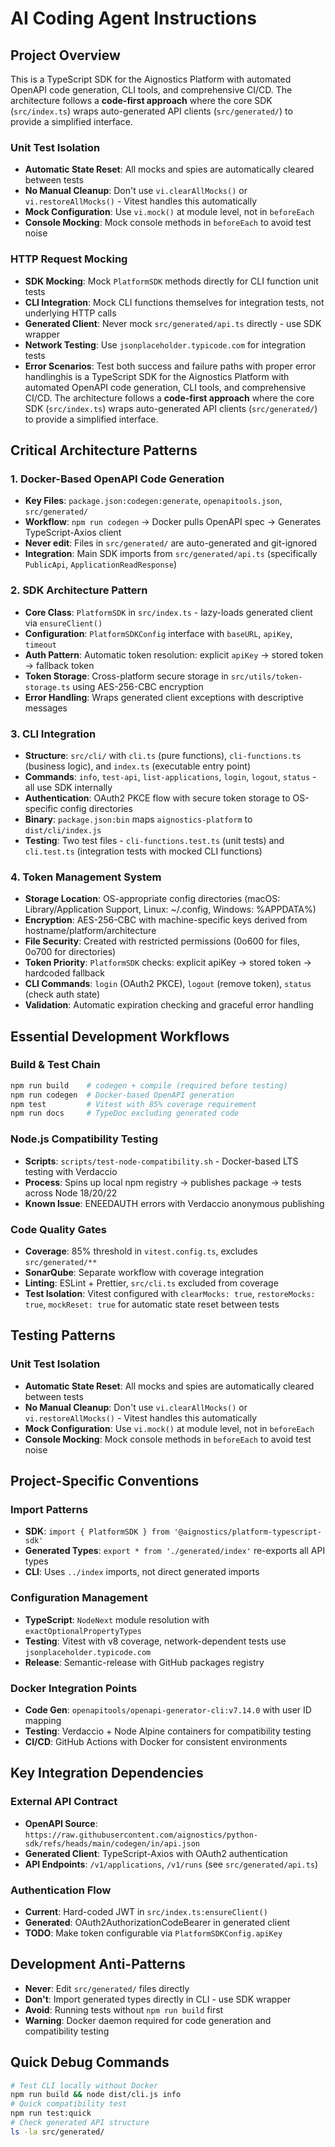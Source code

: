 # AI Coding Agent Instructions

## Project Overview
This is a TypeScript SDK for the Aignostics Platform with automated OpenAPI code generation, CLI tools, and comprehensive CI/CD. The architecture follows a **code-first approach** where the core SDK (`src/index.ts`) wraps auto-generated API clients (`src/generated/`) to provide a simplified interface.

### Unit Test Isolation
- **Automatic State Reset**: All mocks and spies are automatically cleared between tests
- **No Manual Cleanup**: Don't use `vi.clearAllMocks()` or `vi.restoreAllMocks()` - Vitest handles this automatically
- **Mock Configuration**: Use `vi.mock()` at module level, not in `beforeEach`
- **Console Mocking**: Mock console methods in `beforeEach` to avoid test noise

### HTTP Request Mocking
- **SDK Mocking**: Mock `PlatformSDK` methods directly for CLI function unit tests
- **CLI Integration**: Mock CLI functions themselves for integration tests, not underlying HTTP calls  
- **Generated Client**: Never mock `src/generated/api.ts` directly - use SDK wrapper
- **Network Testing**: Use `jsonplaceholder.typicode.com` for integration tests
- **Error Scenarios**: Test both success and failure paths with proper error handlinghis is a TypeScript SDK for the Aignostics Platform with automated OpenAPI code generation, CLI tools, and comprehensive CI/CD. The architecture follows a **code-first approach** where the core SDK (`src/index.ts`) wraps auto-generated API clients (`src/generated/`) to provide a simplified interface.

## Critical Architecture Patterns

### 1. Docker-Based OpenAPI Code Generation
- **Key Files**: `package.json:codegen:generate`, `openapitools.json`, `src/generated/`
- **Workflow**: `npm run codegen` → Docker pulls OpenAPI spec → Generates TypeScript-Axios client
- **Never edit**: Files in `src/generated/` are auto-generated and git-ignored
- **Integration**: Main SDK imports from `src/generated/api.ts` (specifically `PublicApi`, `ApplicationReadResponse`)

### 2. SDK Architecture Pattern
- **Core Class**: `PlatformSDK` in `src/index.ts` - lazy-loads generated client via `ensureClient()`
- **Configuration**: `PlatformSDKConfig` interface with `baseURL`, `apiKey`, `timeout`
- **Auth Pattern**: Automatic token resolution: explicit `apiKey` → stored token → fallback token
- **Token Storage**: Cross-platform secure storage in `src/utils/token-storage.ts` using AES-256-CBC encryption
- **Error Handling**: Wraps generated client exceptions with descriptive messages

### 3. CLI Integration
- **Structure**: `src/cli/` with `cli.ts` (pure functions), `cli-functions.ts` (business logic), and `index.ts` (executable entry point)
- **Commands**: `info`, `test-api`, `list-applications`, `login`, `logout`, `status` - all use SDK internally
- **Authentication**: OAuth2 PKCE flow with secure token storage to OS-specific config directories
- **Binary**: `package.json:bin` maps `aignostics-platform` to `dist/cli/index.js`
- **Testing**: Two test files - `cli-functions.test.ts` (unit tests) and `cli.test.ts` (integration tests with mocked CLI functions)

### 4. Token Management System
- **Storage Location**: OS-appropriate config directories (macOS: Library/Application Support, Linux: ~/.config, Windows: %APPDATA%)
- **Encryption**: AES-256-CBC with machine-specific keys derived from hostname/platform/architecture
- **File Security**: Created with restricted permissions (0o600 for files, 0o700 for directories)
- **Token Priority**: `PlatformSDK` checks: explicit apiKey → stored token → hardcoded fallback
- **CLI Commands**: `login` (OAuth2 PKCE), `logout` (remove token), `status` (check auth state)
- **Validation**: Automatic expiration checking and graceful error handling

## Essential Development Workflows

### Build & Test Chain
```bash
npm run build    # codegen + compile (required before testing)
npm run codegen  # Docker-based OpenAPI generation
npm test         # Vitest with 85% coverage requirement
npm run docs     # TypeDoc excluding generated code
```

### Node.js Compatibility Testing
- **Scripts**: `scripts/test-node-compatibility.sh` - Docker-based LTS testing with Verdaccio
- **Process**: Spins up local npm registry → publishes package → tests across Node 18/20/22
- **Known Issue**: ENEEDAUTH errors with Verdaccio anonymous publishing

### Code Quality Gates
- **Coverage**: 85% threshold in `vitest.config.ts`, excludes `src/generated/**`
- **SonarQube**: Separate workflow with coverage integration
- **Linting**: ESLint + Prettier, `src/cli.ts` excluded from coverage
- **Test Isolation**: Vitest configured with `clearMocks: true`, `restoreMocks: true`, `mockReset: true` for automatic state reset between tests

## Testing Patterns

### Unit Test Isolation
- **Automatic State Reset**: All mocks and spies are automatically cleared between tests
- **No Manual Cleanup**: Don't use `vi.clearAllMocks()` or `vi.restoreAllMocks()` - Vitest handles this automatically
- **Mock Configuration**: Use `vi.mock()` at module level, not in `beforeEach`
- **Console Mocking**: Mock console methods in `beforeEach` to avoid test noise

## Project-Specific Conventions

### Import Patterns
- **SDK**: `import { PlatformSDK } from '@aignostics/platform-typescript-sdk'`
- **Generated Types**: `export * from './generated/index'` re-exports all API types
- **CLI**: Uses `../index` imports, not direct generated imports

### Configuration Management
- **TypeScript**: `NodeNext` module resolution with `exactOptionalPropertyTypes`
- **Testing**: Vitest with v8 coverage, network-dependent tests use `jsonplaceholder.typicode.com`
- **Release**: Semantic-release with GitHub packages registry

### Docker Integration Points
- **Code Gen**: `openapitools/openapi-generator-cli:v7.14.0` with user ID mapping
- **Testing**: Verdaccio + Node Alpine containers for compatibility testing
- **CI/CD**: GitHub Actions with Docker for consistent environments

## Key Integration Dependencies

### External API Contract
- **OpenAPI Source**: `https://raw.githubusercontent.com/aignostics/python-sdk/refs/heads/main/codegen/in/api.json`
- **Generated Client**: TypeScript-Axios with OAuth2 authentication
- **API Endpoints**: `/v1/applications`, `/v1/runs` (see `src/generated/api.ts`)

### Authentication Flow
- **Current**: Hard-coded JWT in `src/index.ts:ensureClient()`
- **Generated**: OAuth2AuthorizationCodeBearer in generated client
- **TODO**: Make token configurable via `PlatformSDKConfig.apiKey`

## Development Anti-Patterns
- **Never**: Edit `src/generated/` files directly
- **Don't**: Import generated types directly in CLI - use SDK wrapper
- **Avoid**: Running tests without `npm run build` first
- **Warning**: Docker daemon required for code generation and compatibility testing

## Quick Debug Commands
```bash
# Test CLI locally without Docker
npm run build && node dist/cli.js info
# Quick compatibility test
npm run test:quick
# Check generated API structure
ls -la src/generated/
```
